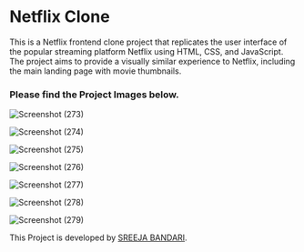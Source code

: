 # Netflix Clone
This is a Netflix frontend clone project that replicates the user interface of the popular streaming platform Netflix using HTML, CSS, and JavaScript. The project aims to provide a visually similar experience to Netflix, including the main landing page with movie thumbnails.


### Please find the Project Images below.




![Screenshot (273)](https://github.com/sreeja-bandari/netflix_clone/assets/98574197/2deab75b-07a5-4861-bd0f-ab55e422b910)

![Screenshot (274)](https://github.com/sreeja-bandari/netflix_clone/assets/98574197/a10c2c30-4848-4edd-a3ac-831e356075ce)

![Screenshot (275)](https://github.com/sreeja-bandari/netflix_clone/assets/98574197/8100f054-9c9f-4b01-97d3-6fded8d8c714)

![Screenshot (276)](https://github.com/sreeja-bandari/netflix_clone/assets/98574197/ad94108b-655e-4483-855d-435ad39c76aa)

![Screenshot (277)](https://github.com/sreeja-bandari/netflix_clone/assets/98574197/6631bbe5-77ac-4aaf-be79-35c49848cfde)

![Screenshot (278)](https://github.com/sreeja-bandari/netflix_clone/assets/98574197/97c039fd-7aaa-47d5-849b-f3d49c1365df)

![Screenshot (279)](https://github.com/sreeja-bandari/netflix_clone/assets/98574197/9aaef769-d3bf-457c-8f65-4013737fdc5c)


This Project is developed by [SREEJA BANDARI](https://github.com/sreeja-bandari).
